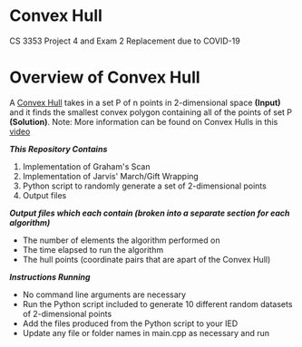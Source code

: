 # Convex Hull
CS 3353 Project 4 and Exam 2 Replacement due to COVID-19

# Overview of Convex Hull
A [Convex Hull](https://en.wikipedia.org/wiki/Convex_hull) takes in a set P of n points in 2-dimensional space **(Input)** and it finds the smallest convex polygon containing all of the points of set P **(Solution)**.
Note: More information can be found on Convex Hulls in this [video](nfifj)

***This Repository Contains***
1. Implementation of Graham's Scan
2. Implementation of Jarvis' March/Gift Wrapping 
3. Python script to randomly generate a set of 2-dimensional points
4. Output files

***Output files which each contain (broken into a separate section for each algorithm)***
- The number of elements the algorithm performed on
- The time elapsed to run the algorithm
- The hull points (coordinate pairs that are apart of the Convex Hull)

***Instructions Running***
- No command line arguments are necessary
- Run the Python script included to generate 10 different random datasets of 2-dimensional points
- Add the files produced from the Python script to your IED
- Update any file or folder names in main.cpp as necessary and run

